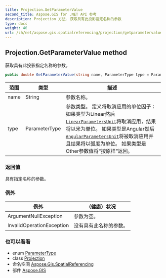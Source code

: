 ```yaml
---
title: Projection.GetParameterValue
second_title: Aspose.GIS for .NET API 参考
description: Projection 方法. 获取具有此投影指定名称的参数
type: docs
weight: 40
url: /zh/net/aspose.gis.spatialreferencing/projection/getparametervalue/
---
```

## Projection.GetParameterValue method

获取具有此投影指定名称的参数。

```csharp
public double GetParameterValue(string name, ParameterType type = ParameterType.Other)
```

| 范围 | 类型 | 描述 |
| --- | --- | --- |
| name | String | 参数名称。 |
| type | ParameterType | 参数类型。 定义将取消应用的单位因子： 如果类型为Linear然后[`LinearParametersUnit`](../linearparametersunit/)将取消应用，结果将以米为单位。 如果类型是Angular然后[`AngularParametersUnit`](../angularparametersunit/)将被取消应用并且结果将以弧度为单位。 如果类型是Other参数值将“按原样”返回。 |

### 返回值

具有指定名称的参数。

### 例外

| 例外 | （健康）状况 |
| --- | --- |
| ArgumentNullException | 参数为空。 |
| InvalidOperationException | 没有具有此名称的参数。 |

### 也可以看看

* enum [ParameterType](../../parametertype/)
* class [Projection](../)
* 命名空间 [Aspose.Gis.SpatialReferencing](../../projection/)
* 部件 [Aspose.GIS](../../../)


